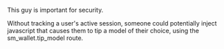This guy is important for security.

Without tracking a user's active session, someone could potentially inject javascript that causes them to tip
a model of their choice, using the sm_wallet.tip_model route.